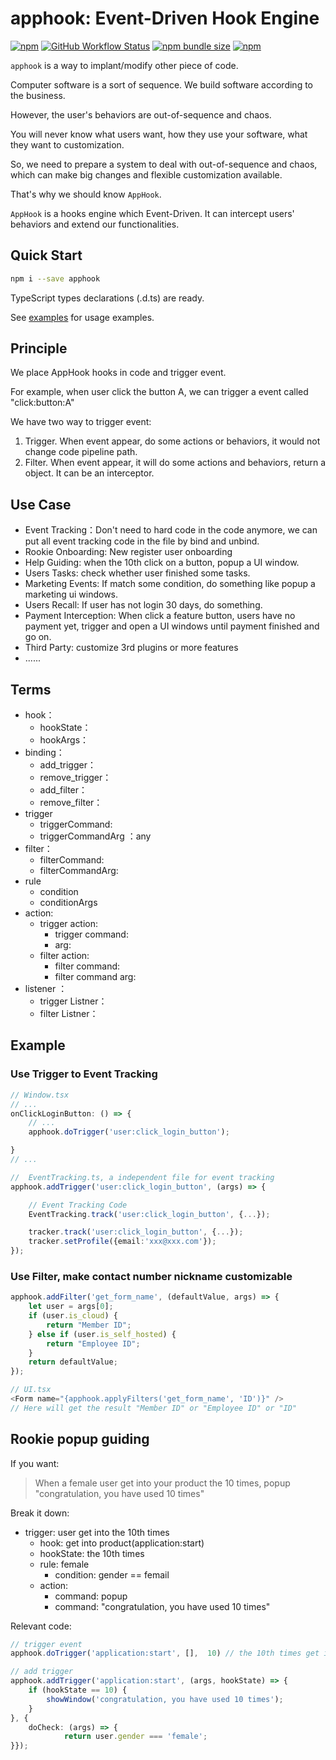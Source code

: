 # apphook: Event-Driven Hook Engine 

[![npm](https://img.shields.io/npm/v/apphook)](https://www.npmjs.com/package/apphook)
[![GitHub Workflow Status](https://img.shields.io/github/workflow/status/mr-kelly/apphook/npm-publish)](https://github.com/mr-kelly/apphook/actions)
[![npm bundle size](https://img.shields.io/bundlephobia/min/apphook)](https://www.npmjs.com/package/apphook)
[![npm](https://img.shields.io/npm/dm/apphook)](https://www.npmjs.com/package/apphook)

`apphook` is a way to implant/modify other piece of code.

Computer software is a sort of sequence. We build software according to the business.

However, the user's behaviors are out-of-sequence and chaos.

You will never know what users want, how they use your software, what they want to customization.

So, we need to prepare a system to deal with out-of-sequence and chaos, which can make big changes and flexible customization available.

That's why we should know `AppHook`.

`AppHook` is a hooks engine which Event-Driven. It can intercept users' behaviors and extend our functionalities.

## Quick Start

```bash
npm i --save apphook
```


TypeScript types declarations (.d.ts) are ready.

See [examples](#example) for usage examples.

## Principle

We place AppHook hooks in code and trigger event.

For example, when user click the button A,  we can trigger a event called "click:button:A"

We have two way to trigger event:

1. Trigger. When event appear, do some actions or behaviors, it would not change code pipeline path.
2. Filter. When event appear, it will do some actions and behaviors, return a object. It can be an interceptor.


## Use Case

- Event Tracking：Don't need to hard code in the code anymore, we can put all event tracking code in the file by bind and unbind.
- Rookie Onboarding: New register user onboarding
- Help Guiding: when the 10th click on a button, popup a UI window.
- Users Tasks: check whether user finished some tasks.
- Marketing Events: If match some condition, do something like popup a marketing ui windows.
- Users Recall: If user has not login 30 days, do something.
- Payment Interception: When click a feature button, users have no payment yet, trigger and open a UI windows until payment finished and go on.
- Third Party: customize 3rd plugins or more features
- ......

## Terms

- hook：
    - hookState：
    - hookArgs：
- binding：
    - add_trigger：
    - remove_trigger：
    - add_filter：
    - remove_filter：
- trigger
    - triggerCommand:
    - triggerCommandArg ：any
- filter：
    - filterCommand:
    - filterCommandArg:
- rule 
    - condition
    - conditionArgs
- action:
    - trigger action: 
        - trigger command: 
        - arg: 
    - filter action: 
        - filter command: 
        - filter command arg: 
- listener ：
    - trigger Listner：
    - filter Listner：




## Example

### Use Trigger to Event Tracking

```typescript
// Window.tsx
// ...
onClickLoginButton: () => {
    // ...
    apphook.doTrigger('user:click_login_button');

}
// ...
```

```typescript
//  EventTracking.ts, a independent file for event tracking 
apphook.addTrigger('user:click_login_button', (args) => {

    // Event Tracking Code
    EventTracking.track('user:click_login_button', {...});

    tracker.track('user:click_login_button', {...});
    tracker.setProfile({email:'xxx@xxx.com'});
});
```


### Use Filter, make contact number nickname customizable

```typescript
apphook.addFilter('get_form_name', (defaultValue, args) => {
    let user = args[0];
    if (user.is_cloud) {
        return "Member ID";
    } else if (user.is_self_hosted) {
        return "Employee ID";
    }
    return defaultValue;
});
```

```typescript
// UI.tsx
<Form name="{apphook.applyFilters('get_form_name', 'ID')}" />  
// Here will get the result "Member ID" or "Employee ID" or "ID"
```

## Rookie popup guiding

If you want: 
> When a female user get into your product the 10 times, popup "congratulation, you have used 10 times"

Break it down:

- trigger: user get into the 10th times
    - hook: get into product(application:start)
    - hookState: the 10th times
    - rule: female
        - condition: gender == femail
    - action: 
        - command: popup
        - command: "congratulation, you have used 10 times"
        

Relevant code:
```typescript
// trigger event
apphook.doTrigger('application:start', [],  10) // the 10th times get in

// add trigger
apphook.addTrigger('application:start', (args, hookState) => {
    if (hookState == 10) {
        showWindow('congratulation, you have used 10 times');
    }
}, {
    doCheck: (args) => {
            return user.gender === 'female';
}});
```

    
